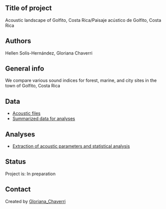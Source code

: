 ## Title of project
Acoustic landscape of Golfito, Costa Rica/Paisaje acústico de Golfito, Costa Rica

## Authors
Hellen Solís-Hernández, Gloriana Chaverri

## General info

We compare various sound indices for forest, marine, and city sites in the town of Golfito, Costa Rica

## Data
* [Acoustic files](https://github.com/morceglo/Monofilament-nets-for-bats/blob/main/Nets.xlsx)
* [Summarized data for analyses](https://github.com/morceglo/Acoustic-landscape-Golfito/blob/3f4d99836fa6c09e7d1ef198cfa3b4c8e67e3cb2/Resultados_totales.csv)

## Analyses

* [Extraction of acoustic parameters and statistical analysis](https://github.com/morceglo/Monofilament-nets-for-bats/blob/main/MF%20nets%20bats.R)

## Status
Project is: In preparation

## Contact
Created by [Gloriana_Chaverri](batcr.com/)
